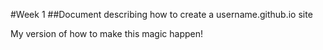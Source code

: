 #Week 1
##Document describing how to create a username.github.io site

My version of how to make this magic happen!
